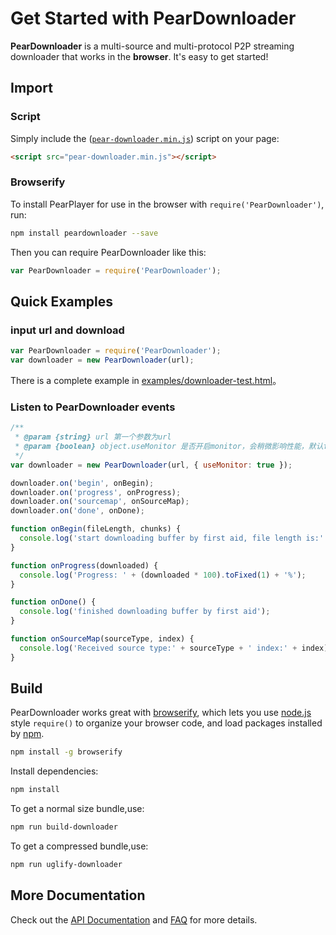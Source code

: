 # Get Started with PearDownloader

**PearDownloader** is a multi-source and multi-protocol P2P streaming downloader that works in the **browser**. It's easy
to get started!

## Import
### Script
Simply include the
([`pear-downloader.min.js`](dist/pear-downloader.min.js))
script on your page:
```html
<script src="pear-downloader.min.js"></script>
```

### Browserify
To install PearPlayer for use in the browser with `require('PearDownloader')`, run:
```bash
npm install peardownloader --save
```
Then you can require PearDownloader like this:
```js
var PearDownloader = require('PearDownloader');
```

## Quick Examples

### input url and download

```js
var PearDownloader = require('PearDownloader');
var downloader = new PearDownloader(url);
```

There is a complete example in [examples/downloader-test.html](../examples/downloader-test.html)。

### Listen to PearDownloader events

```js
/**
 * @param {string} url 第一个参数为url
 * @param {boolean} object.useMonitor 是否开启monitor，会稍微影响性能，默认false
 */
var downloader = new PearDownloader(url, { useMonitor: true });

downloader.on('begin', onBegin);
downloader.on('progress', onProgress);
downloader.on('sourcemap', onSourceMap);
downloader.on('done', onDone);

function onBegin(fileLength, chunks) {
  console.log('start downloading buffer by first aid, file length is:' + fileLength + ' total chunks:' + chunks);
}

function onProgress(downloaded) {
  console.log('Progress: ' + (downloaded * 100).toFixed(1) + '%');
}

function onDone() {
  console.log('finished downloading buffer by first aid');
}

function onSourceMap(sourceType, index) {
  console.log('Received source type:' + sourceType + ' index:' + index);
}
```

## Build

PearDownloader works great with [browserify](http://browserify.org/), which lets
you use [node.js](http://nodejs.org/) style `require()` to organize your browser
code, and load packages installed by [npm](https://npmjs.org/).

```bash
npm install -g browserify
```
Install dependencies:
```bash
npm install
```
To get a normal size bundle,use:
```bash
npm run build-downloader
```
To get a compressed bundle,use:
```bash
npm run uglify-downloader
```

## More Documentation

Check out the [API Documentation](https://github.com/PearInc/PearDownloader.js/blob/master/docs/api.md)
and [FAQ](https://github.com/PearInc/PearDownloader.js/blob/master/docs/faq.md) for more details.
